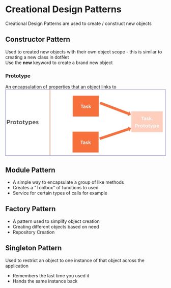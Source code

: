 # Creational Design Patterns

Creational Design Patterns are used to create / construct new objects  

## Constructor Pattern
Used to created new objects with their own object scope - this is similar to creating a new class in dotNet  
Use the <strong>new</strong> keyword to create a brand new object

### Prototype
An encapsulation of properties that an object links to  
![Prototype](img/Prototypes.jpg)  

## Module Pattern
- A simple way to encapsulate a group of like methods
- Creates a "Toolbox" of functions to used
 - Service for certain types of calls for example

## Factory Pattern
- A pattern used to simplify object creation 
- Creating different objects based on need
- Repository Creation

## Singleton Pattern
Used to restrict an object to one instance of that object across the application  
- Remembers the last time you used it 
- Hands the same instance back
